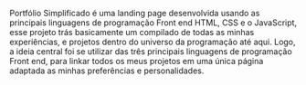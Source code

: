 Portfólio Simplificado é uma landing page desenvolvida usando as principais linguagens de programação Front end HTML, CSS e o JavaScript, esse projeto trás 
basicamente um compilado de todas as minhas experiências, e projetos dentro do universo da programação até aqui. Logo, a ideia central foi se utilizar das três 
principais linguagens de programação Front end, para linkar todos os meus projetos em uma única página adaptada as minhas preferências e personalidades.
